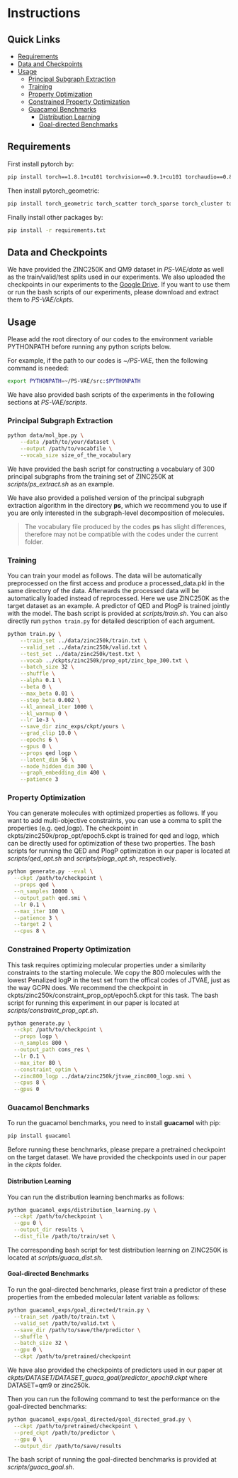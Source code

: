 # Instructions

## Quick Links

- [Requirements](#requirements)
- [Data and Checkpoints](#data-and-checkpoints)
- [Usage](#usage)
  - [Principal Subgraph Extraction](#principal-subgraph-extraction)
  - [Training](#training)
  - [Property Optimization](#property-optimization)
  - [Constrained Property Optimization](#constrained-property-optimization)
  - [Guacamol Benchmarks](#guacamol-benchmarks)
    - [Distribution Learning](#distribution-learning)
    - [Goal-directed Benchmarks](#goal-directed-benchmarks)

## Requirements

First install pytorch by:

```bash
pip install torch==1.8.1+cu101 torchvision==0.9.1+cu101 torchaudio==0.8.1 -f https://download.pytorch.org/whl/torch_stable.html
```

Then install pytorch_geometric:

```bash
pip install torch_geometric torch_scatter torch_sparse torch_cluster torch_spline_conv -f https://data.pyg.org/whl/torch-1.8.1+cu101.html
```

Finally install other packages by:

```bash
pip install -r requirements.txt
```

## Data and Checkpoints
We have provided the ZINC250K and QM9 dataset in *PS-VAE/data* as well as the train/valid/test splits used in our experiments. We also uploaded the checkpoints in our experiments to the [Google Drive](https://drive.google.com/drive/folders/1FeKZFJAM-mS_Rj4LD9biMTxKLmSVsG2V?usp=sharing). If you want to use them or run the bash scripts of our experiments, please download and extract them to *PS-VAE/ckpts*.

## Usage

Please add the root directory of our codes to the environment variable PYTHONPATH before running any python scripts below.

For example, if the path to our codes is *~/PS-VAE*, then the following command is needed:

```bash
export PYTHONPATH=~/PS-VAE/src:$PYTHONPATH
```

We have also provided bash scripts of the experiments in the following sections at *PS-VAE/scripts*. 


### Principal Subgraph Extraction
```bash
python data/mol_bpe.py \
    --data /path/to/your/dataset \
    --output /path/to/vocabfile \
    --vocab_size size_of_the_vocabulary
```

We have provided the bash script for constructing a vocabulary of 300 principal subgraphs from the training set of ZINC250K at *scripts/ps_extract.sh* as an example.

We have also provided a polished version of the principal subgraph extraction algorithm in the directory **ps**, which we recommend you to use if you are only interested in the subgraph-level decomposition of molecules.
> The vocabulary file produced by the codes **ps** has slight differences, therefore may not be compatible with the codes under the current folder.


### Training

You can train your model as follows. The data will be automatically preprocessed on the first access and produce a processed_data.pkl in the same directory of the data. Afterwards the processed data will be automatically loaded instead of reprocessed. Here we use ZINC250K as the target dataset as an example. A predictor of QED and PlogP is trained jointly with the model. The bash script is provided at *scripts/train.sh*. You can also directly run `python train.py` for detailed description of each argument.

```bash
python train.py \
	--train_set ../data/zinc250k/train.txt \
	--valid_set ../data/zinc250k/valid.txt \
	--test_set ../data/zinc250k/test.txt \
	--vocab ../ckpts/zinc250k/prop_opt/zinc_bpe_300.txt \
	--batch_size 32 \
	--shuffle \
	--alpha 0.1 \
	--beta 0 \
	--max_beta 0.01 \
	--step_beta 0.002 \
	--kl_anneal_iter 1000 \
	--kl_warmup 0 \
	--lr 1e-3 \
	--save_dir zinc_exps/ckpt/yours \
	--grad_clip 10.0 \
	--epochs 6 \
	--gpus 0 \
	--props qed logp \
	--latent_dim 56 \
	--node_hidden_dim 300 \
	--graph_embedding_dim 400 \
	--patience 3
```

### Property Optimization
You can generate molecules with optimized properties as follows. If you want to add multi-objective constraints, you can use a comma to split the properties (e.g. qed,logp). The checkpoint in ckpts/zinc250k/prop_opt/epoch5.ckpt is trained for qed and logp, which can be directly used for optimization of these two properties. The bash scripts for running the QED and PlogP optimization in our paper is located at *scripts/qed_opt.sh* and *scripts/plogp_opt.sh*, respectively.
```bash
python generate.py --eval \
  --ckpt /path/to/checkpoint \
  --props qed \
  --n_samples 10000 \
  --output_path qed.smi \
  --lr 0.1 \
  --max_iter 100 \
  --patience 3 \
  --target 2 \
  --cpus 8 \
```

### Constrained Property Optimization
This task requires optimizing molecular properties under a similarity constraints to the starting molecule. We copy the 800 molecules with the lowest Penalized logP in the test set from the offical codes of JTVAE, just as the way GCPN does. We recommend the checkpoint in ckpts/zinc250k/constraint_prop_opt/epoch5.ckpt for this task. The bash script for running this experiment in our paper is located at *scripts/constraint_prop_opt.sh*.
```bash
python generate.py \
  --ckpt /path/to/checkpoint \
  --props logp \
  --n_samples 800 \
  --output_path cons_res \
  --lr 0.1 \
  --max_iter 80 \
  --constraint_optim \
  --zinc800_logp ../data/zinc250k/jtvae_zinc800_logp.smi \
  --cpus 8 \
  --gpus 0
```


### Guacamol Benchmarks

To run the guacamol benchmarks, you need to install **guacamol** with pip:
```bash
pip install guacamol
```
Before running these benchmarks, please prepare a pretrained checkpoint on the target dataset. We have provided the checkpoints used in our paper in the *ckpts* folder.

#### Distribution Learning

You can run the distribution learning benchmarks as follows:

```bash
python guacamol_exps/distribution_learning.py \
  --ckpt /path/to/checkpoint \
  --gpu 0 \
  --output_dir results \
  --dist_file /path/to/train/set \
```

The corresponding bash script for test distribution learning on ZINC250K is located at *scripts/guaca_dist.sh*.

#### Goal-directed Benchmarks

To run the goal-directed benchmarks, please first train a predictor of these properties from the embeded molecular latent variable as follows:

```bash
python guacamol_exps/goal_directed/train.py \
  --train_set /path/to/train.txt \
  --valid_set /path/to/valid.txt \
  --save_dir /path/to/save/the/predictor \
  --shuffle \
  --batch_size 32 \
  --gpu 0 \
  --ckpt /path/to/pretrained/checkpoint
```

We have also provided the checkpoints of predictors used in our paper at *ckpts/DATASET/DATASET_guaca_goal/predictor_epoch9.ckpt* where DATASET=qm9 or zinc250k.

Then you can run the following command to test the performance on the goal-directed benchmarks:

```bash
python guacamol_exps/goal_directed/goal_directed_grad.py \
  --ckpt /path/to/pretrained/checkpoint \
  --pred_ckpt /path/to/predictor \
  --gpu 0 \
  --output_dir /path/to/save/results
```

The bash script of running the goal-directed benchmarks is provided at *scripts/guaca_goal.sh*.
